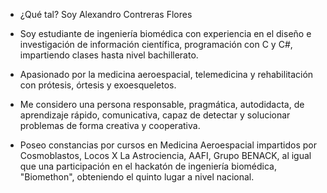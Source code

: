 - ¿Qué tal? Soy Alexandro Contreras Flores

- Soy estudiante de ingeniería biomédica con experiencia en el diseño e investigación de información científica, programación con C y C#,
impartiendo clases hasta nivel bachillerato.

- Apasionado por la medicina aeroespacial, telemedicina y rehabilitación con prótesis, órtesis y exoesqueletos. 

- Me considero una persona responsable, pragmática, autodidacta, de aprendizaje rápido, comunicativa, capaz de detectar y solucionar
problemas de forma creativa y cooperativa.

- Poseo constancias por cursos en Medicina Aeroespacial impartidos por Cosmoblastos, Locos X La Astrociencia, AAFI, Grupo BENACK, al igual
que una participación en el hackatón de ingeniería biomédica, "Biomethon", obteniendo el quinto lugar a nivel nacional.
